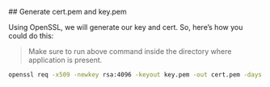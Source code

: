 

## Generate cert.pem and key.pem

Using OpenSSL, we will generate our key and cert. So, here’s how you could do this:

> Make sure to run above command inside the directory where application is present.

```bash
openssl req -x509 -newkey rsa:4096 -keyout key.pem -out cert.pem -days 365
```